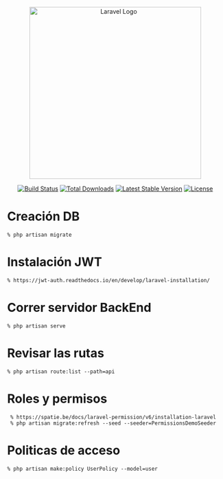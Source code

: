 <p align="center"><a href="https://laravel.com" target="_blank"><img src="https://raw.githubusercontent.com/laravel/art/master/logo-lockup/5%20SVG/2%20CMYK/1%20Full%20Color/laravel-logolockup-cmyk-red.svg" width="400" alt="Laravel Logo"></a></p>

<p align="center">
<a href="https://github.com/laravel/framework/actions"><img src="https://github.com/laravel/framework/workflows/tests/badge.svg" alt="Build Status"></a>
<a href="https://packagist.org/packages/laravel/framework"><img src="https://img.shields.io/packagist/dt/laravel/framework" alt="Total Downloads"></a>
<a href="https://packagist.org/packages/laravel/framework"><img src="https://img.shields.io/packagist/v/laravel/framework" alt="Latest Stable Version"></a>
<a href="https://packagist.org/packages/laravel/framework"><img src="https://img.shields.io/packagist/l/laravel/framework" alt="License"></a>
</p>

# Creación DB

    % php artisan migrate

# Instalación JWT
    
    % https://jwt-auth.readthedocs.io/en/develop/laravel-installation/

# Correr servidor BackEnd

    % php artisan serve

# Revisar las rutas

    % php artisan route:list --path=api

# Roles y permisos
     % https://spatie.be/docs/laravel-permission/v6/installation-laravel
     % php artisan migrate:refresh --seed --seeder=PermissionsDemoSeeder 

# Politicas de acceso

    % php artisan make:policy UserPolicy --model=user